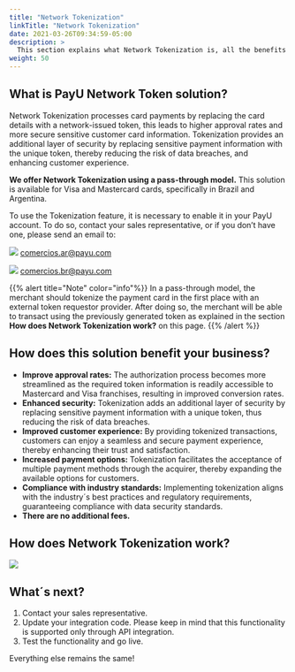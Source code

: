 ```yaml
---
title: "Network Tokenization"
linkTitle: "Network Tokenization"
date: 2021-03-26T09:34:59-05:00
description: >
  This section explains what Network Tokenization is, all the benefits that it can bring to your commerce and an easy step by step to add it to your business.
weight: 50
---
```


## What is PayU Network Token solution?

Network Tokenization processes card payments by replacing the card details with a network-issued token, this leads to higher approval rates and more secure sensitive customer card information. Tokenization provides an additional layer of security by replacing sensitive payment information with the unique token, thereby reducing the risk of data breaches, and enhancing customer experience.

**We offer Network Tokenization using a pass-through model.** This solution is available for Visa and Mastercard cards, specifically in Brazil and Argentina.  

To use the Tokenization feature, it is necessary to enable it in your PayU account. To do so, contact your sales representative, or if you don’t have one, please send an email to:

![](/assets/BanderasPaises/Argentina.png) comercios.ar@payu.com   

![](/assets/BanderasPaises/Brazil.png) comercios.br@payu.com


{{% alert title="Note" color="info"%}}
In a pass-through model, the merchant should tokenize the payment card in the first place with an external token requestor provider. After doing so, the merchant will be able to transact using the previously generated token as explained in the section **How does Network Tokenization work?** on this page.
{{% /alert %}}


## How does this solution benefit your business?

* **Improve approval rates:** The authorization process becomes more streamlined as the required token information is readily accessible to Mastercard and Visa franchises, resulting in improved conversion rates.
* **Enhanced security:** Tokenization adds an additional layer of security by replacing sensitive payment information with a unique token, thus reducing the risk of data breaches.
* **Improved customer experience:** By providing tokenized transactions, customers can enjoy a seamless and secure payment experience, thereby enhancing their trust and satisfaction.
* **Increased payment options:** Tokenization facilitates the acceptance of multiple payment methods through the acquirer, thereby expanding the available options for customers.
* **Compliance with industry standards:** Implementing tokenization aligns with the industry´s best practices and regulatory requirements, guaranteeing compliance with data security standards.
* **There are no additional fees.**


## How does Network Tokenization work?

![](/assets/NetworkTokenization/Flow.png)


## What´s next?

1.	Contact your sales representative. 
2.	Update your integration code. Please keep in mind that this functionality is supported only through API integration.
3.	Test the functionality and go live.

Everything else remains the same!

